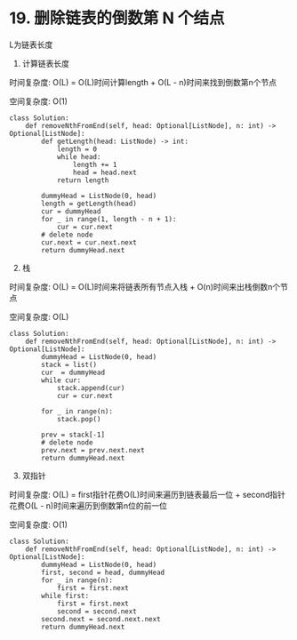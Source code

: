 # 19. 删除链表的倒数第 N 个结点

L为链表长度

1. 计算链表长度

时间复杂度: O(L) = O(L)时间计算length + O(L - n)时间来找到倒数第n个节点

空间复杂度: O(1)

```python3
class Solution:
    def removeNthFromEnd(self, head: Optional[ListNode], n: int) -> Optional[ListNode]:
        def getLength(head: ListNode) -> int:
            length = 0
            while head:
                length += 1
                head = head.next
            return length
        
        dummyHead = ListNode(0, head)
        length = getLength(head)
        cur = dummyHead
        for _ in range(1, length - n + 1):
            cur = cur.next
        # delete node
        cur.next = cur.next.next
        return dummyHead.next
```

2. 栈

时间复杂度: O(L) = O(L)时间来将链表所有节点入栈 + O(n)时间来出栈倒数n个节点

空间复杂度: O(L)

```python3
class Solution:
    def removeNthFromEnd(self, head: Optional[ListNode], n: int) -> Optional[ListNode]:
        dummyHead = ListNode(0, head)
        stack = list()
        cur  = dummyHead
        while cur:
            stack.append(cur)
            cur = cur.next
        
        for _ in range(n):
            stack.pop()

        prev = stack[-1]
        # delete node
        prev.next = prev.next.next
        return dummyHead.next
```

3. 双指针

时间复杂度: O(L) = first指针花费O(L)时间来遍历到链表最后一位 + second指针花费O(L - n)时间来遍历到倒数第n位的前一位

空间复杂度: O(1)

```python3
class Solution:
    def removeNthFromEnd(self, head: Optional[ListNode], n: int) -> Optional[ListNode]:
        dummyHead = ListNode(0, head)
        first, second = head, dummyHead
        for _ in range(n):
            first = first.next
        while first:
            first = first.next
            second = second.next
        second.next = second.next.next
        return dummyHead.next
```
